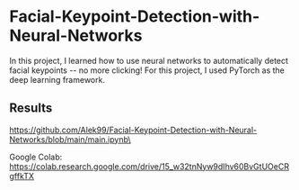# Facial-Keypoint-Detection-with-Neural-Networks

In this project, I learned how to use neural networks to automatically detect facial keypoints -- no more clicking! For this project, I used PyTorch as the deep learning framework.

## Results
https://github.com/Alek99/Facial-Keypoint-Detection-with-Neural-Networks/blob/main/main.ipynb\

Google Colab: https://colab.research.google.com/drive/15_w32tnNyw9dIhv60BvGtUOeCRgffkTX
